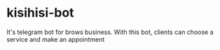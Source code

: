 # kisihisi-bot

It's telegram bot for brows business. 
With this bot, clients can choose a service and make an appointment
